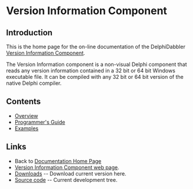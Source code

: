 # Version Information Component #

## Introduction

This is the home page for the on-line documentation of the DelphiDabbler [Version Information Component](https://delphidabbler.com/software/verinfo).

The Version Information component is a non-visual Delphi component that reads any version information contained in a 32 bit or 64 bit Windows executable file. It can be compiled with any 32 bit or 64 bit version of the native Delphi compiler.

## Contents

* [Overview](./VerInfo/Overview.md)
* [Programmer's Guide](./VerInfo/API.md)
* [Examples](./VerInfo/Examples.md)

## Links

* Back to [Documentation Home Page](Welcome.md)
* [Version Information Component web page](https://delphidabbler.com/software/verinfo).
* [Downloads](https://sourceforge.net/projects/ddablib/files/verinfo/) -- Download current version here.
* [Source code](https://sourceforge.net/p/ddablib/code/HEAD/tree/trunk/projects/verinfo/) -- Current development tree.
